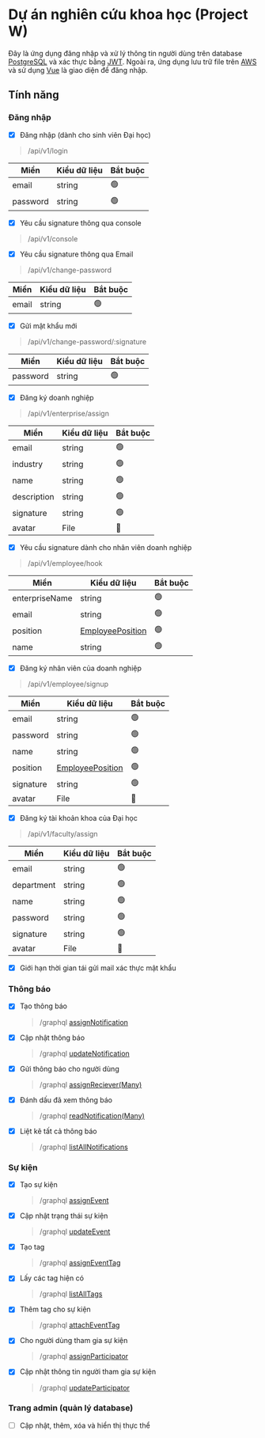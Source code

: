 # Dự án nghiên cứu khoa học (Project W)

Đây là ứng dụng đăng nhập và xử lý thông tin người dùng trên database [PostgreSQL](https://www.postgresql.org/about/) và xác thực bằng [JWT](https://jwt.io/introduction). Ngoài ra, ứng dụng lưu trữ file trên [AWS](https://aws.amazon.com/about-aws/) và sử dụng [Vue](https://vuejs.org/guide/introduction) là giao diện để đăng nhập.

## Tính năng

### Đăng nhập

- [x] Đăng nhập (dành cho sinh viên Đại học)

> /api/v1/login

| Miền     | Kiểu dữ liệu | Bắt buộc       |
| -------- | ------------ | -------------- |
| email    | string       | :green_circle: |
| password | string       | :green_circle: |

- [x] Yêu cầu signature thông qua console

> /api/v1/console

- [x] Yêu cầu signature thông qua Email

> /api/v1/change-password

| Miền  | Kiểu dữ liệu | Bắt buộc       |
| ----- | ------------ | -------------- |
| email | string       | :green_circle: |

- [x] Gửi mật khẩu mới

> /api/v1/change-password/:signature

| Miền     | Kiểu dữ liệu | Bắt buộc       |
| -------- | ------------ | -------------- |
| password | string       | :green_circle: |

- [x] Đăng ký doanh nghiệp

> /api/v1/enterprise/assign

| Miền        | Kiểu dữ liệu | Bắt buộc       |
| ----------- | ------------ | -------------- |
| email       | string       | :green_circle: |
| industry    | string       | :green_circle: |
| name        | string       | :green_circle: |
| description | string       | :green_circle: |
| signature   | string       | :green_circle: |
| avatar      | File         | :red_circle:   |

- [x] Yêu cầu signature dành cho nhân viên doanh nghiệp

> /api/v1/employee/hook

| Miền           | Kiểu dữ liệu       | Bắt buộc       |
| -------------- | ------------------ | -------------- |
| enterpriseName | string             | :green_circle: |
| email          | string             | :green_circle: |
| position       | [EmployeePosition] | :green_circle: |
| name           | string             | :green_circle: |

- [x] Đăng ký nhân viên của doanh nghiệp

> /api/v1/employee/signup

| Miền      | Kiểu dữ liệu       | Bắt buộc       |
| --------- | ------------------ | -------------- |
| email     | string             | :green_circle: |
| password  | string             | :green_circle: |
| name      | string             | :green_circle: |
| position  | [EmployeePosition] | :green_circle: |
| signature | string             | :green_circle: |
| avatar    | File               | :red_circle:   |

- [x] Đăng ký tài khoản khoa của Đại học

> /api/v1/faculty/assign

| Miền       | Kiểu dữ liệu | Bắt buộc       |
| ---------- | ------------ | -------------- |
| email      | string       | :green_circle: |
| department | string       | :green_circle: |
| name       | string       | :green_circle: |
| password   | string       | :green_circle: |
| signature  | string       | :green_circle: |
| avatar     | File         | :red_circle:   |

- [x] Giới hạn thời gian tái gửi mail xác thực mật khẩu

### Thông báo

- [x] Tạo thông báo

  > /graphql [assignNotification](./src/schema.gql#L107)

- [x] Cập nhật thông báo

  > /graphql [updateNotification](./src/schema.gql#L115)

- [x] Gửi thông báo cho người dùng

  > /graphql [assignReciever(Many)](./src/schema.gql#L109-L110)

- [x] Đánh dấu đã xem thông báo

  > /graphql [readNotification(Many)](./src/schema.gql#L112-L113)

- [x] Liệt kê tất cả thông báo

  > /graphql [listAllNotifications](./src/schema.gql#L140)

### Sự kiện

- [x] Tạo sự kiện

  > /graphql [assignEvent](./src/schema.gql#L105)

- [x] Cập nhật trạng thái sự kiện

  > /graphql [updateEvent](./src/schema.gql#L114)

- [x] Tạo tag

  > /graphql [assignEventTag](./src/schema.gql#L106)

- [x] Lấy các tag hiện có

  > /graphql [listAllTags](./src/schema.gql#L141)

- [x] Thêm tag cho sự kiện

  > /graphql [attachEventTag](./src/schema.gql#L111)

- [x] Cho người dùng tham gia sự kiện

  > /graphql [assignParticipator](./src/schema.gql#L108)

- [x] Cập nhật thông tin người tham gia sự kiện
  > /graphql [updateParticipator](./src/schema.gql#L116)

### Trang admin (quản lý database)

- [ ] Cập nhật, thêm, xóa và hiển thị thực thể

[EmployeePosition]: https://524h0003.github.io/Project_W/miscellaneous/enumerations.html#EmployeePosition
